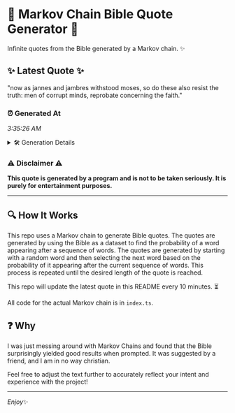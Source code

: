 # 📖 Markov Chain Bible Quote Generator 📖

Infinite quotes from the Bible generated by a Markov chain. ✨

## ✨ Latest Quote ✨
"now as jannes and jambres withstood moses, so do these also resist the truth: men of corrupt minds, reprobate concerning the faith."

### ⏰ Generated At
*3:35:26 AM*

<details>
    <summary>🛠️ Generation Details</summary>
    <p>
        <strong>🌱 Seed:</strong> now<br>
        <strong>🔄 Iterations:</strong> 21<br>
        <strong>📜 Context History:</strong><br>[ now ]: as<br>[ now, as ]: jannes<br>[ now, as, jannes ]: and<br>[ now, as, jannes, and ]: jambres<br>[ now, as, jannes, and, jambres ]: withstood<br>[ now, as, jannes, and, jambres, withstood ]: moses,<br>[ as, jannes, and, jambres, withstood, moses, ]: so<br>[ jannes, and, jambres, withstood, moses,, so ]: do<br>[ and, jambres, withstood, moses,, so, do ]: these<br>[ jambres, withstood, moses,, so, do, these ]: also<br>[ withstood, moses,, so, do, these, also ]: resist<br>[ moses,, so, do, these, also, resist ]: the<br>[ so, do, these, also, resist, the ]: truth:<br>[ do, these, also, resist, the, truth: ]: men<br>[ these, also, resist, the, truth:, men ]: of<br>[ also, resist, the, truth:, men, of ]: corrupt<br>[ resist, the, truth:, men, of, corrupt ]: minds,<br>[ the, truth:, men, of, corrupt, minds, ]: reprobate<br>[ truth:, men, of, corrupt, minds,, reprobate ]: concerning<br>[ men, of, corrupt, minds,, reprobate, concerning ]: the<br>[ of, corrupt, minds,, reprobate, concerning, the ]: faith.<br>
    </p>
</details>

### ⚠️ Disclaimer ⚠️
**This quote is generated by a program and is not to be taken seriously. It is purely for entertainment purposes.**

---

## 🔍 How It Works

This repo uses a Markov chain to generate Bible quotes. The quotes are generated by using the Bible as a dataset to find the probability of a word appearing after a sequence of words. The quotes are generated by starting with a random word and then selecting the next word based on the probability of it appearing after the current sequence of words. This process is repeated until the desired length of the quote is reached.

This repo will update the latest quote in this README every 10 minutes. ⏳

All code for the actual Markov chain is in `index.ts`.

## ❓ Why

I was just messing around with Markov Chains and found that the Bible surprisingly yielded good results when prompted. 
It was suggested by a friend, and I am in no way christian.

Feel free to adjust the text further to accurately reflect your intent and experience with the project!

---

*Enjoy*✨
